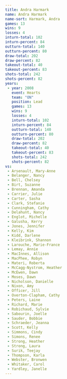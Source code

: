 ```yaml
---
title: Andra Harmark
name: Andra Harmark
name-sort: Harmark, Andra
games: 13
wins: 9
losses: 4
inturn-total: 102
inturn-percent: 84
outturn-total: 140
outturn-percent: 80
draw-total: 202
draw-percent: 82
takeout-total: 40
takeout-percent: 83
shots-total: 242
shots-percent: 82
years:
 - year: 2008
   event: Hearts
   team: "ON"
   position: Lead
   games: 13
   wins: 9
   losses: 4
   inturn-total: 102
   inturn-percent: 84
   outturn-total: 140
   outturn-percent: 80
   draw-total: 202
   draw-percent: 82
   takeout-total: 40
   takeout-percent: 83
   shots-total: 242
   shots-percent: 82
vs:
 - Arsenault, Mary-Anne
 - Belanger, Nancy
 - Bell, Chelsey
 - Birt, Suzanne
 - Brennan, Amanda
 - Carrier, Julie
 - Carter, Sasha
 - Clark, Stefanie
 - Cunningham, Cathy
 - Delahunt, Nancy
 - Englot, Michelle
 - Galusha, Kerry
 - Jones, Jennifer
 - Kelly, Kim
 - Kidd, Darlene
 - Kleibrink, Shannon
 - Larouche, Marie-France
 - Lemay, Annie
 - MacInnes, Allison
 - MacPhee, Robyn
 - Materi, Roberta
 - McCagg-Nystrom, Heather
 - McEwen, Dawn
 - Moses, Dawn
 - Nicholson, Danielle
 - Nixon, Amy
 - Officer, Jill
 - Overton-Clapham, Cathy
 - Peters, Laine
 - Richard, Marie
 - Robichaud, Sylvie
 - Sabourin, Joelle
 - Sauder, Bobbie
 - Schraeder, Jeanna
 - Scott, Kelly
 - Simmons, Cindy
 - Simons, Renee
 - Strong, Heather
 - Strong, Laura
 - Surik, Teejay
 - Thompson, Karla
 - Webster, Bronwen
 - Whitaker, Carol
 - Yardley, Janelle
---
```

